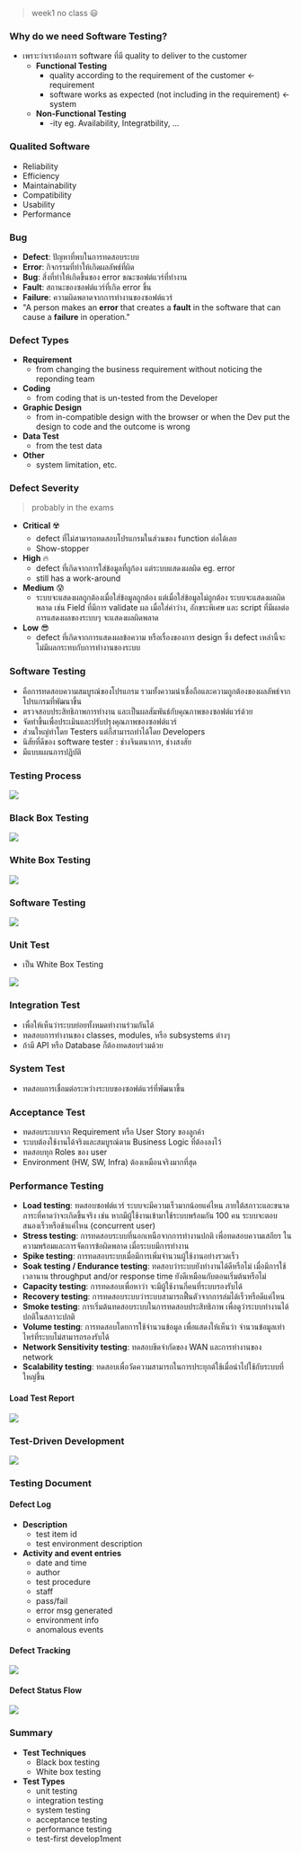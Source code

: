 > week1 no class 😃

### Why do we need Software Testing?
- เพราะว่าเราต้องการ software ที่มี quality to deliver to the customer
	- **Functional Testing**
		- quality according to the requirement of the customer <- requirement
		- software works as expected (not including in the requirement) <- system
	 - **Non-Functional Testing**
		- -ity eg. Availability, Integratbility, ...

### Qualited Software
- Reliability
- Efficiency
- Maintainability
- Compatibility
- Usability
- Performance

### Bug
- **Defect**: ปัญหาที่พบในการทดสอบระบบ
- **Error**: กิจกรรมที่ทำให้เกิดผลลัพธ์ที่ผิด
- **Bug**: สิ่งที่ทำให้เกิดขึ้นของ error ขณะซอฟต์แวร์ที่ทำงาน
- **Fault**: สถานะของซอฟต์แวร์ที่เกิด error ขึ้น
- **Failure**: ความผิดพลาดจากการทำงานของซอฟต์แวร์
- "A person makes an **error** that creates a **fault** in the software that can cause a **failure** in operation."

### Defect Types
- **Requirement**
	- from changing the business requirement without noticing the reponding team
- **Coding**
	- from coding that is un-tested from the Developer
- **Graphic Design** 
	- from in-compatible design with the browser or when the Dev put the design to code and the outcome is wrong
- **Data Test**
	- from the test data
- **Other**
	- system limitation, etc.

### Defect Severity
> probably in the exams
- **Critical** ☢️ 
	- defect ที่ไม่สามารถทดสอบโปรแกรมในส่วนของ function ต่อได้เลย
	- Show-stopper
 - **High** 🔥
	- defect ที่เกิดจากการใส่ข้อมูลที่ถูก้อง แต่ระบบแสดงผลผิด eg. error
	- still has a work-around
- **Medium** 😰
	- ระบบจะแสดงผลถูกต้องเมื่อใส่ข้อมูลถูกต้อง แต่เมื่อใส่ข้อมูลไม่ถูกต้อง ระบบจะแสดงผลผิดพลาด เช่น Field ที่มีการ validate ผล เมื่อใส่ค่าว่าง, อักขระพิเศษ และ script ที่มีผลต่อการแสดงผลของระบบๆ จะแสดงผลผิดพลาด
- **Low** 😎
	- defect ที่เกิดจากการแสดงผลข้อความ หรือเรื่องของการ design ซึ่ง defect เหล่านี้จะไม่มีผลกระทบกับการทำงานของระบบ

### Software Testing
- คือการทดสอบความสมบูรณ์ของโปรแกรม รวมทั้งความน่าเชื่อถือและความถูกต้องของผลลัพธ์จากโปรแกรมที่พัฒนาขึ้น
- ตรวจสอบประสิทธิภาพการทำงาน และเป็นผลสัมพันธ์กับคุณภาพของซอฟต์แวร์ด้วย
- จัดทำขึ้นเพื่อประเมินและปรับปรุงคุณภาพของซอฟต์แวร์
- ส่วนใหญ่ทำโดย Testers แต่ก็สามารถทำได้โดย Developers
- นิสัยที่ดีของ software tester : ช่างจินตนาการ, ช่างสงสัย
- มีแบบแผนการปฏิบัติ

### Testing Process
![](https://media.discordapp.net/attachments/1014398974649708624/1064743879385030819/image.png) 

### Black Box Testing
![](https://media.discordapp.net/attachments/1014398974649708624/1064747194961379328/image.png)

### White Box Testing
![](https://media.discordapp.net/attachments/1014398974649708624/1064750868496392292/image.png?width=1264&height=685)

### Software Testing
![](https://media.discordapp.net/attachments/1014398974649708624/1064751107198435460/image.png)

### Unit Test
- เป็น White Box Testing

![](https://media.discordapp.net/attachments/1014398974649708624/1064751289667440670/image.png?width=1219&height=685)

### Integration Test
- เพื่อให้เห็นว่าระบบย่อยทั้งหมดทำงานร่วมกันได้
- ทดสอบการทำงานของ classes, modules, หรือ subsystems ต่างๆ
- ถ้ามี API หรือ Database ก็ต้องทดสอบร่วมด้วย

### System Test
- ทดสอบการเชื่อมต่อระหว่างระบบของซอฟต์แวร์ที่พัฒนาขึ้น

### Acceptance Test
- ทดสอบระบบจาก Requirement หรือ User Story ของลูกค้า
- ระบบต้องใช้งานได้จริงและสมบูรณ์ตาม Business Logic ที่ต้องลงไว้
- ทดสอบทุก Roles ของ user
- Environment (HW, SW, Infra) ต้องเหมือนจริงมากที่สุด

### Performance Testing
- **Load testing**: ทดสอบซอฟต์แวร์ ระบบจะมีความเร็วมากน้อยแค่ไหน ภายใต้สภาวะและขนาดภาระที่คาดว่าจะเกิดขึ้นจริง เช่น หากมีผู้ใช้งานเข้ามาใช้ระบบพร้อมกัน 100 คน ระบบจะตอบสนองเร็วหรือช้าแค่ไหน (concurrent user)
- **Stress testing**: การทดสอบระบบที่นอกเหนือจากการทำงานปกติ เพื่อทดสอบความเสถียร ในความพร้อมและการจัดการข้อผิดพลาด เมื่อระบบมีการทำงาน
- **Spike testing**: การทดสอบระบบเมื่อมีการเพิ่มจำนวนผู้ใช้งานอย่างรวดเร็ว
- **Soak testing / Endurance testing**: ทดสอบว่าระบบยังทำงานได้ดีหรือไม่ เมื่อมีการใช้เวลานาน throughput and/or response time ยังดีเหมือนกับตอนเริ่มต้นหรือไม่
- **Capacity testing**: การทดสอบเพื่อหาว่า จะมีผู้ใช้งานกี่คนที่ระบบรองรับได้
- **Recovery testing**: การทดสอบระบบว่าระบบสามารถฟื้นตัวจากการล่มได้เร็วหรือดีแค่ไหน
- **Smoke testing**: การเริ่มต้นทดสอบระบบในการทดสอบประสิทธิภาพ เพื่อดูว่าระบบทำงานได้ปกติในสภาวะปกติ
- **Volume testing**: การทดสอบโดยการใช้จำนวนข้อมูล เพื่อแสดงให้เห็นว่า จำนวนข้อมูลเท่าไหร่ที่ระบบไม่สามารถรองรับได้
- **Network Sensitivity testing**: ทดสอบขีดจำกัดของ WAN และการทำงานของ network
- **Scalability testing**: ทดสอบเพื่อวัดความสามารถในการประยุกต์ใช้เมื่อนำไปใช้กับระบบที่ใหญ่ขึ้น

#### Load Test Report
![](https://media.discordapp.net/attachments/1014398974649708624/1064758138374463538/image.png?width=1166&height=685)

### Test-Driven Development
![](https://media.discordapp.net/attachments/1014398974649708624/1064758352225259590/image.png?width=1256&height=685)

### Testing Document

#### Defect Log
- **Description**
	- test item id
	- test environment description
- **Activity and event entries**
	- date and time
	- author
	- test procedure
	- staff
	- pass/fail
	- error msg generated
	- environment info
	- anomalous events

#### Defect Tracking
![](https://media.discordapp.net/attachments/1014398974649708624/1064761654853783673/image.png?width=1198&height=685)

#### Defect Status Flow
![](https://media.discordapp.net/attachments/1014398974649708624/1064761802900111431/image.png?width=1058&height=685)

### Summary
- **Test Techniques**
	- Black box testing
	- White box testing
- **Test Types**
	- unit testing
	- integration testing
	- system testing
	- acceptance testing
	- performance testing
	- test-first develop1ment